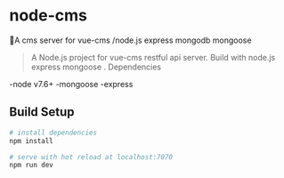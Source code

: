 # node-cms
🚀A cms server for vue-cms /node.js express mongodb mongoose 

> A Node.js project for vue-cms restful api server.
> Build with node.js express mongoose .
> Dependencies

-node v7.6+
-mongoose
-express

## Build Setup

``` bash
# install dependencies
npm install

# serve with hot reload at localhost:7070
npm run dev
```
